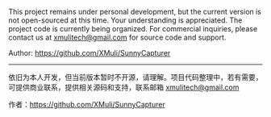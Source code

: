This project remains under personal development, but the current version is not open-sourced at this time. Your understanding is appreciated. The project code is currently being organized. For commercial inquiries, please contact us at xmulitech@gmail.com for source code and support.



Author: https://github.com/XMuli/SunnyCapturer



---



依旧为本人开发，但当前版本暂时不开源，请理解。项目代码整理中，若有需要，可提供商业联系，提供相关源码和支持，联系邮箱  xmulitech@gmail.com

作者：https://github.com/XMuli/SunnyCapturer